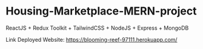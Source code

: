 # Housing-Marketplace-MERN-project


ReactJS + Redux Toolkit + TailwindCSS + NodeJS + Express + MongoDB


Link Deployed Website: https://blooming-reef-97111.herokuapp.com/
